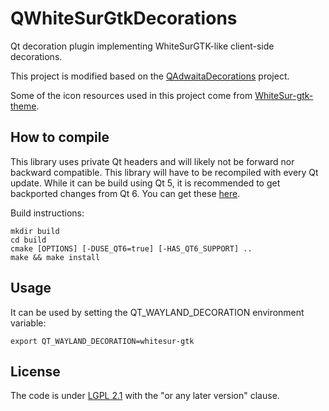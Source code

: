 # QWhiteSurGtkDecorations
Qt decoration plugin implementing WhiteSurGTK-like client-side decorations.

This project is modified based on the [QAdwaitaDecorations](https://github.com/FedoraQt/QAdwaitaDecorations) project.  

Some of the icon resources used in this project come from [WhiteSur-gtk-theme](https://github.com/vinceliuice/WhiteSur-gtk-theme.git).

## How to compile
This library uses private Qt headers and will likely not be forward nor
backward compatible. This library will have to be recompiled with every
Qt update. While it can be build using Qt 5, it is recommended to get
backported changes from Qt 6. You can get these [here](https://src.fedoraproject.org/rpms/qt5-qtwayland/blob/rawhide/f/qtwayland-decoration-support-backports-from-qt6.patch).

Build instructions:

```
mkdir build
cd build
cmake [OPTIONS] [-DUSE_QT6=true] [-HAS_QT6_SUPPORT] ..
make && make install
```

## Usage
It can be used by setting the QT_WAYLAND_DECORATION environment variable:

```
export QT_WAYLAND_DECORATION=whitesur-gtk
```

## License
The code is under [LGPL 2.1](https://www.gnu.org/licenses/old-licenses/lgpl-2.1.en.html) with the "or any later version" clause.

